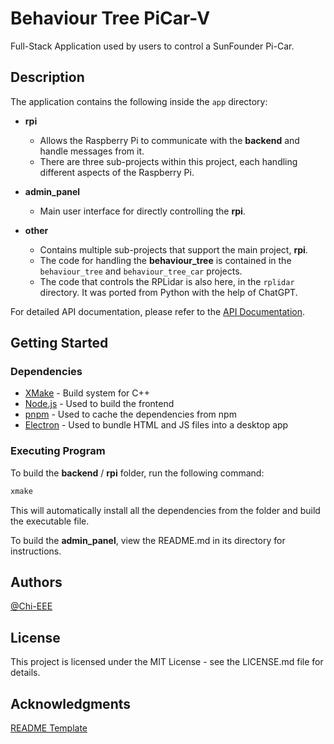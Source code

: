 # Behaviour Tree PiCar-V

Full-Stack Application used by users to control a SunFounder Pi-Car.

## Description

The application contains the following inside the `app` directory: 

- **rpi**
  - Allows the Raspberry Pi to communicate with the **backend** and handle messages from it.
  - There are three sub-projects within this project, each handling different aspects of the Raspberry Pi.

- **admin_panel**
  - Main user interface for directly controlling the **rpi**.

- **other**
  - Contains multiple sub-projects that support the main project, **rpi**.
  - The code for handling the **behaviour_tree** is contained in the `behaviour_tree` and `behaviour_tree_car` projects.
  - The code that controls the RPLidar is also here, in the `rplidar` directory. It was ported from Python with the help of ChatGPT.

For detailed API documentation, please refer to the [API Documentation](API.md).

## Getting Started

### Dependencies

* [XMake](https://xmake.io/#/guide/installation) - Build system for C++
* [Node.js](https://nodejs.org/en) - Used to build the frontend
* [pnpm](https://pnpm.io/installation) - Used to cache the dependencies from npm
* [Electron](https://www.electronjs.org/) - Used to bundle HTML and JS files into a desktop app

### Executing Program

To build the **backend** / **rpi** folder, run the following command:

```sh
xmake
```

This will automatically install all the dependencies from the folder and build the executable file.

To build the **admin_panel**, view the README.md in its directory for instructions.

## Authors

[@Chi-EEE](https://github.com/Chi-EEE)

## License

This project is licensed under the MIT License - see the LICENSE.md file for details.

## Acknowledgments

[README Template](https://gist.github.com/DomPizzie/7a5ff55ffa9081f2de27c315f5018afc)